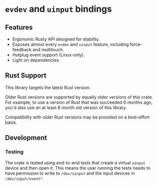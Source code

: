 # `evdev` and `uinput` bindings

## Features

- Ergonomic Rusty API designed for stability.
- Exposes almost every `evdev` and `uinput` feature, including force-feedback and multitouch.
- Hotplug event support (Linux-only).
- Light on dependencies.

## Rust Support

This library targets the latest Rust version.

Older Rust versions are supported by equally older versions of this crate. For example, to use a
version of Rust that was succeeded 6 months ago, you'd also use an at least 6 month old version of
this library.

Compatibility with older Rust versions may be provided on a best-effort basis.

## Development

### Testing

The crate is tested using end-to-end tests that create a virtual `uinput` device and then open it.
This means the user running the tests needs to have permission to write to `/dev/uinput` and the input devices in `/dev/input/event*`.
